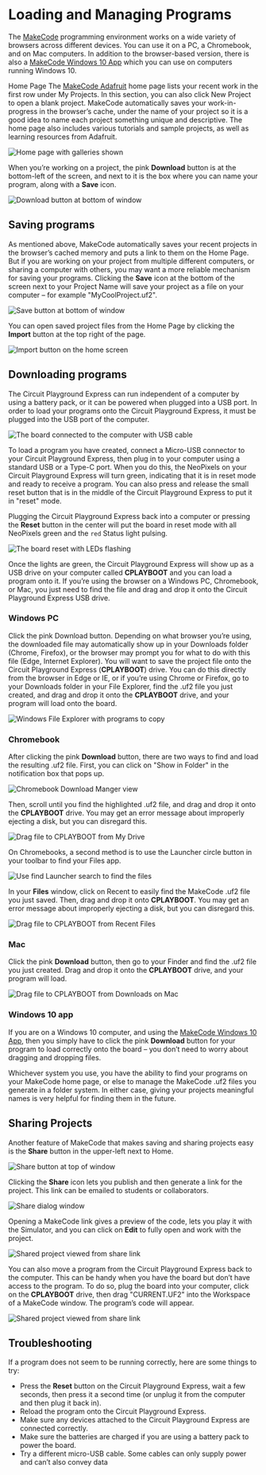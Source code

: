 # Loading and Managing Programs

The [MakeCode](https://makecode.com) programming environment works on a wide variety of browsers across different devices. You can use it on a PC, a Chromebook, and on Mac computers. In addition to the browser-based version, there is also a [MakeCode Windows 10 App](http://aka.ms/adafruitapp) which you can use on computers running Windows 10.

Home Page The [MakeCode Adafruit](@homeurl@) home page lists your recent work in the first row under My Projects. In this section, you can also click New Project to open a blank project. MakeCode automatically saves your work-in-progress in the browser’s cache, under the name of your project so it is a good idea to name each project something unique and descriptive. The home page also includes various tutorials and sample projects, as well as learning resources from Adafruit.

![Home page with galleries shown](/static/courses/maker/general/load-manage-programs/home-page.png)

When you’re working on a project, the pink **Download** button is at the bottom-left of the screen, and next to it is the box where you can name your program, along with a **Save** icon.

![Download button at bottom of window](/static/courses/maker/general/load-manage-programs/download-button.png)

## Saving programs

As mentioned above, MakeCode automatically saves your recent projects in the browser’s cached memory and puts a link to them on the Home Page. But if you are working on your project from 
multiple different computers, or sharing a computer with others, you may want a more reliable mechanism for saving your programs. Clicking the **Save** icon at the bottom of the screen next to your Project Name will save your project as a file on your computer – for example "MyCoolProject.uf2".

![Save button at bottom of window](/static/courses/maker/general/load-manage-programs/save-button.png)

You can open saved project files from the Home Page by clicking the **Import** button at the top right of the page.

![Import button on the home screen](/static/courses/maker/general/load-manage-programs/import-files.png)

## Downloading programs

The Circuit Playground Express can run independent of a computer by using a battery pack, or it can be powered when plugged into a USB port. In order to load your programs onto the Circuit Playground Express, it must be plugged into the USB port of the computer.

![The board connected to the computer with USB cable](/static/courses/maker/general/load-manage-programs/usb-cable.jpg)

To load a program you have created, connect a Micro-USB connector to your Circuit Playground Express, then plug in to your computer using a standard USB or a Type-C port. When you do this, the NeoPixels on your Circuit Playground Express will turn green, indicating that it is in reset mode and ready to receive a program. You can also press and release the small reset button that is in the middle of the Circuit Playground Express to put it in "reset" mode. 

Plugging the Circuit Playground Express back into a computer or pressing the **Reset** button in the center will put the board in reset mode with all NeoPixels green and the ``red`` Status light pulsing.

![The board reset with LEDs flashing](/static/courses/maker/general/load-manage-programs/cpx.jpg)

Once the lights are green, the Circuit Playground Express will show up as a USB drive on your computer called **CPLAYBOOT** and you can load a program onto it. If you’re using the browser on a Windows PC, Chromebook, or Mac, you just need to find the file and drag and drop it onto the Circuit Playground Express USB drive.

### Windows PC

Click the pink Download button. Depending on what browser you’re using, the downloaded file may automatically show up in your Downloads folder (Chrome, Firefox), or the browser may prompt you for what to do with this file (Edge, Internet Explorer). You will want to save the project file onto the Circuit Playground Express (**CPLAYBOOT**) drive. You can do this directly from the browser in Edge or IE, or if you’re using Chrome or Firefox, go to your Downloads folder in your File Explorer, find the .uf2 file you just created, and drag and drop it onto the **CPLAYBOOT** drive, and your program will load onto the board.

![Windows File Explorer with programs to copy](/static/courses/maker/general/load-manage-programs/windows-file-explorer.png)

### Chromebook

After clicking the pink **Download** button, there are two ways to find and load the resulting .uf2 file. First, you can click on "Show in Folder" in the notification box that pops up.

![Chromebook Download Manger view](/static/courses/maker/general/load-manage-programs/chromebook1.png)

Then, scroll until you find the highlighted .uf2 file, and drag and drop it onto the **CPLAYBOOT** drive. You may get an error message about improperly ejecting a disk, but you can disregard this.

![Drag file to CPLAYBOOT from My Drive](/static/courses/maker/general/load-manage-programs/chromebook2.png)

On Chromebooks, a second method is to use the Launcher circle button in your toolbar to find your Files app.

![Use find Launcher search to find the files](/static/courses/maker/general/load-manage-programs/chromebook3.png)

In your **Files** window, click on Recent to easily find the MakeCode .uf2 file you just saved. Then, drag and drop it onto **CPLAYBOOT**. You may get an error message about improperly ejecting a disk, but you can disregard this.

![Drag file to CPLAYBOOT from Recent Files](/static/courses/maker/general/load-manage-programs/chromebook4.png)

### Mac

Click the pink **Download** button, then go to your Finder and find the .uf2 file you just created. Drag and drop it onto the **CPLAYBOOT** drive, and your program will load.

![Drag file to CPLAYBOOT from Downloads on Mac](/static/courses/maker/general/load-manage-programs/mac-finder.png)

### Windows 10 app

If you are on a Windows 10 computer, and using the [MakeCode Windows 10 App](http://aka.ms/adafruitapp), then you simply have to click the pink **Download** button for your program to load correctly onto the board – you don’t need to worry about dragging and dropping files. 

Whichever system you use, you have the ability to find your programs on your MakeCode home page, or else to manage the MakeCode .uf2 files you generate in a folder system. In either case, giving your projects meaningful names is very helpful for finding them in the future.

## Sharing Projects

Another feature of MakeCode that makes saving and sharing projects easy is the **Share** button in the upper-left next to Home.

![Share button at top of window](/static/courses/maker/general/load-manage-programs/share-button.png)

Clicking the **Share** icon lets you publish and then generate a link for the project. This link can be emailed to students or collaborators.

![Share dialog window](/static/courses/maker/general/load-manage-programs/share-dialog.jpg)

Opening a MakeCode link gives a preview of the code, lets you play it with the Simulator, and you can click on **Edit** to fully open and work with the project.

![Shared project viewed from share link](/static/courses/maker/general/load-manage-programs/shared-project.jpg)

You can also move a program from the Circuit Playground Express back to the computer. This can be handy when you have the board but don’t have access to the program. To do so, plug the board into your computer, click on the **CPLAYBOOT** drive, then drag "CURRENT.UF2" into the Workspace of a MakeCode window. The program’s code will appear.

![Shared project viewed from share link](/static/courses/maker/general/load-manage-programs/opening-program-from-device.png)

## Troubleshooting

If a program does not seem to be running correctly, here are some things to try:

* Press the **Reset** button on the Circuit Playground Express, wait a few seconds, then press it a second time (or unplug it from the computer and then plug it back in).
* Reload the program onto the Circuit Playground Express.
* Make sure any devices attached to the Circuit Playground Express are connected correctly.
* Make sure the batteries are charged if you are using a battery pack to power the board.
* Try a different micro-USB cable. Some cables can only supply power and can’t also convey data
